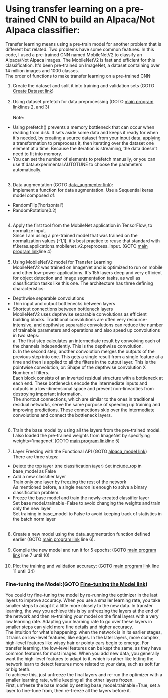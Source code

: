 # Using transfer learning on a pre-trained CNN to build an Alpaca/Not Alpaca classifier:
Transfer learning means using a pre-train model for another problem that is different but related. Two problems have some common features. In this code, I used a pre-trained CNN named MobileNetV2 to classify an Alpaca/Not Alpaca images. The MobileNetV2 is fast and efficient for this classification. It's been pre-trained on ImageNet, a dataset containing over 14 million images and 1000 classes. <br />
The order of functions to make transfer learning on a pre-trained CNN:<br />
1. Create the dataset and split it into training and validation sets (GOTO [Create Dataset link](https://github.com/Afsaneh-Karami/Neural-Networks-and-Deep-Learning/blob/main/Transfer%20Learning%20with%20MobileNetV2/Create%20Dataset))<br /><br />
2. Using dataset.prefetch for data preprocessing (GOTO [main program link](https://github.com/Afsaneh-Karami/Neural-Networks-and-Deep-Learning/new/main/Transfer%20Learning%20with%20MobileNetV2)lines 2, and 3)<br /> <br />
Note: 
* Using prefetch() prevents a memory bottleneck that can occur when reading from disk. It sets aside some data and keeps it ready for when it's needed, by creating a source dataset from your input data, applying a transformation to preprocess it, then iterating over the dataset one element at a time. Because the iteration is streaming, the data doesn't need to fit into memory.<br /> 
* You can set the number of elements to prefetch manually, or you can use tf.data.experimental.AUTOTUNE to choose the parameters automatically. <br /><br /> 
3. Data augmentation (GOTO [data_augmenter link](https://github.com/Afsaneh-Karami/Neural-Networks-and-Deep-Learning/new/main/Transfer%20Learning%20with%20MobileNetV2)):<br /> 
Implement a function for data augmentation. Use a Sequential keras model composed of:<br /> 
* RandomFlip('horizontal')<br /> 
* RandomRotation(0.2)<br /> <br />
4. Apply the first tool from the MobileNet application in TensorFlow, to normalize input.<br /> 
Since I am using a pre-trained model that was trained on the normalization values [-1,1], it's best practice to reuse that standard with tf.keras.applications.mobilenet_v2.preprocess_input. (GOTO [main program link](https://github.com/Afsaneh-Karami/Neural-Networks-and-Deep-Learning/new/main/Transfer%20Learning%20with%20MobileNetV2)line 4)<br /> <br />
5. Using MobileNetV2 model for Transfer Learning<br />
MobileNetV2 was trained on ImageNet and is optimized to run on mobile and other low-power applications. It's 155 layers deep and very efficient for object detection and image segmentation tasks, as well as classification tasks like this one. The architecture has three defining characteristics:<br /> 
* Depthwise separable convolutions<br />
* Thin input and output bottlenecks between layers<br />
* Shortcut connections between bottleneck layers<br />
MobileNetV2 uses depthwise separable convolutions as efficient building blocks. Traditional convolutions are often very resource-intensive, and depthwise separable convolutions can reduce the number of trainable parameters and operations and also speed up convolutions in two steps:<br />
a. The first step calculates an intermediate result by convolving each of the channels independently. This is the depthwise convolution.<br /> 
b. In the second step, another convolution merges the outputs of the previous step into one. This gets a single result from a single feature at a time and then is applied to all the filters in the output layer. This is the pointwise convolution, or: Shape of the depthwise convolution X Number of filters.<br />
Each block consists of an inverted residual structure with a bottleneck at each end. These bottlenecks encode the intermediate inputs and outputs in a low-dimensional space and prevent non-linearities from destroying important information.<br />
The shortcut connections, which are similar to the ones in traditional residual networks, serve the same purpose of speeding up training and improving predictions. These connections skip over the intermediate convolutions and connect the bottleneck layers. <br /><br />
6. Train the base model by using all the layers from the pre-trained model.<br />
I also loaded the pre-trained weights from ImageNet by specifying weights='imagenet'.(GOTO [main program link](https://github.com/Afsaneh-Karami/Neural-Networks-and-Deep-Learning/new/main/Transfer%20Learning%20with%20MobileNetV2)line 5)<br /><br />
7. Layer Freezing with the Functional API (GOTO [alpaca_model link](https://github.com/Afsaneh-Karami/Neural-Networks-and-Deep-Learning/new/main/Transfer%20Learning%20with%20MobileNetV2))<br />
There are three steps:<br />
* Delete the top layer (the classification layer)
Set include_top in base_model as False<br />
* Add a new classifier layer<br />
Train only one layer by freezing the rest of the network<br />
As mentioned before, a single neuron is enough to solve a binary classification problem.<br />
* Freeze the base model and train the newly-created classifier layer<br />
Set base model.trainable=False to avoid changing the weights and train only the new layer<br />
Set training in base_model to False to avoid keeping track of statistics in the batch norm layer<br /><br />
8. Create a new model using the data_augmentation function defined earlier (GOTO [main program link](https://github.com/Afsaneh-Karami/Neural-Networks-and-Deep-Learning/new/main/Transfer%20Learning%20with%20MobileNetV2) line 6).<br /><br />
9. Compile the new model and run it for 5 epochs: (GOTO [main program link](https://github.com/Afsaneh-Karami/Neural-Networks-and-Deep-Learning/new/main/Transfer%20Learning%20with%20MobileNetV2) line 7 until 10)<br /><br />
10. Plot the training and validation accuracy: (GOTO [main program link](https://github.com/Afsaneh-Karami/Neural-Networks-and-Deep-Learning/new/main/Transfer%20Learning%20with%20MobileNetV2) line 11 until 34)<br />
### Fine-tuning the Model:(GOTO [Fine-tuning the Model link](https://github.com/Afsaneh-Karami/Neural-Networks-and-Deep-Learning/new/main/Transfer%20Learning%20with%20MobileNetV2))<br />
You could try fine-tuning the model by re-running the optimizer in the last layers to improve accuracy. When you use a smaller learning rate, you take smaller steps to adapt it a little more closely to the new data. In transfer learning, the way you achieve this is by unfreezing the layers at the end of the network and then re-training your model on the final layers with a very low learning rate. Adapting your learning rate to go over these layers in smaller steps can yield more fine details and higher accuracy.<br />
The intuition for what's happening: when the network is in its earlier stages, it trains on low-level features, like edges. In the later layers, more complex, high-level features like wispy hair or pointy ears begin to emerge. For transfer learning, the low-level features can be kept the same, as they have common features for most images. When you add new data, you generally want the high-level features to adapt to it, which is rather like letting the network learn to detect features more related to your data, such as soft fur or big teeth.<br />
To achieve this, just unfreeze the final layers and re-run the optimizer with a smaller learning rate, while keeping all the other layers frozen.<br />
First, unfreeze the base model by setting base_model.trainable=True, set a layer to fine-tune from, then re-freeze all the layers before it. <br />






